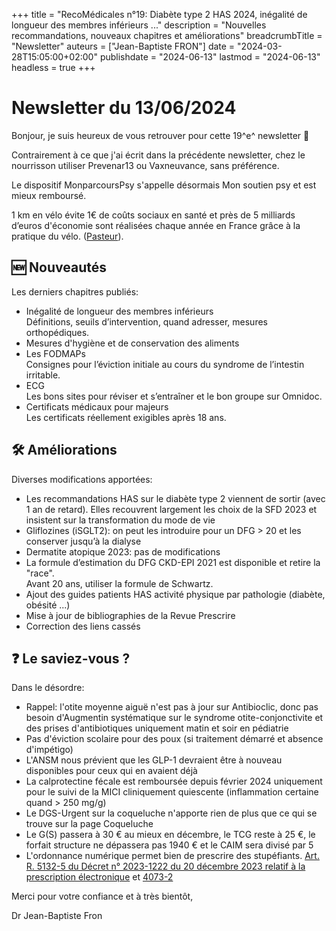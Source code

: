 +++
title = "RecoMédicales n°19: Diabète type 2 HAS 2024, inégalité de longueur des membres inférieurs ..."
description = "Nouvelles recommandations, nouveaux chapitres et améliorations"
breadcrumbTitle = "Newsletter"
auteurs = ["Jean-Baptiste FRON"]
date = "2024-03-28T15:05:00+02:00"
publishdate = "2024-06-13"
lastmod = "2024-06-13"
headless = true
+++

# Newsletter du 13/06/2024

Bonjour, je suis heureux de vous retrouver pour cette 19^e^ newsletter 📰

Contrairement à ce que j'ai écrit dans la précédente newsletter, chez le nourrisson utiliser Prevenar13 ou Vaxneuvance, sans préférence.

Le dispositif MonparcoursPsy s'appelle désormais Mon soutien psy et est mieux remboursé.

1 km en vélo évite 1€ de coûts sociaux en santé et près de 5 milliards d’euros d'économie sont réalisées chaque année en France grâce à la pratique du vélo. ([Pasteur](https://www.pasteur.fr/fr/journal-recherche/actualites/potentiel-inexploite-du-velo-sante-publique-climat)).

## 🆕 Nouveautés

Les derniers chapitres publiés:

- Inégalité de longueur des membres inférieurs  
  Définitions, seuils d’intervention, quand adresser, mesures orthopédiques.
- Mesures d'hygiène et de conservation des aliments
- Les FODMAPs  
  Consignes pour l’éviction initiale au cours du syndrome de l’intestin irritable.
- ECG  
  Les bons sites pour réviser et s’entraîner et le bon groupe sur Omnidoc.
- Certificats médicaux pour majeurs  
  Les certificats réellement exigibles après 18 ans.

## 🛠️ Améliorations

Diverses modifications apportées:

- Les recommandations HAS sur le diabète type 2 viennent de sortir (avec 1 an de retard). Elles recouvrent largement les choix de la SFD 2023 et insistent sur la transformation du mode de vie
- Gliflozines (iSGLT2): on peut les introduire pour un DFG > 20 et les conserver jusqu’à la dialyse
- Dermatite atopique 2023: pas de modifications
- La formule d’estimation du DFG CKD-EPI 2021 est disponible et retire la "race".  
  Avant 20 ans, utiliser la formule de Schwartz.
- Ajout des guides patients HAS activité physique par pathologie (diabète, obésité ...)
- Mise à jour de bibliographies de la Revue Prescrire
- Correction des liens cassés

## ❓ Le saviez-vous ?

Dans le désordre:

- Rappel: l'otite moyenne aiguë n'est pas à jour sur Antibioclic, donc pas besoin d'Augmentin systématique sur le syndrome otite-conjonctivite et des prises d'antibiotiques uniquement matin et soir en pédiatrie
- Pas d'éviction scolaire pour des poux (si traitement démarré et absence d'impétigo)
- L'ANSM nous prévient que les GLP-1 devraient être à nouveau disponibles pour ceux qui en avaient déjà
- La calprotectine fécale est remboursée depuis février 2024 uniquement pour le suivi de la MICI cliniquement quiescente (inflammation certaine quand > 250 mg/g)
- Le DGS-Urgent sur la coqueluche n'apporte rien de plus que ce qui se trouve sur la page Coqueluche
- Le G(S) passera à 30 € au mieux en décembre, le TCG reste à 25 €, le forfait structure ne dépassera pas 1940 € et le CAIM sera divisé par 5
- L'ordonnance numérique permet bien de prescrire des stupéfiants. [Art. R. 5132-5 du Décret n° 2023-1222 du 20 décembre 2023 relatif à la prescription électronique](https://www.legifrance.gouv.fr/jorf/id/JORFTEXT000048621373) et [4073-2](https://www.legifrance.gouv.fr/codes/article_lc/LEGIARTI000048629025/2023-12-22)

Merci pour votre confiance et à très bientôt,

Dr Jean-Baptiste Fron

